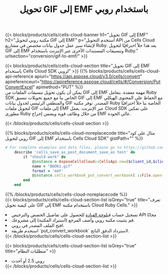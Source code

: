 ﻿---
title:  تحويل GIF إلى EMF باستخدام روبي
description:  استخدام Aspose.Cells Cloud SDK لـ Ruby لتحويل ملف بتنسيق GIF إلى ملف بتنسيق EMF.
kwords: Excel, Convert GIF to EMF, REST, Ruby
howto: How to convert GIF to EMF using Aspose.Cells Cloud Ruby library.
---
{{< blocks/products/cells/cells-cloud-banner h1="تحويل GIF إلى EMF" h2="مكتبة روبي لتحويل GIF إلى EMF" p="استخدم التحويل API من Cells Cloud لإنشاء سير عمل جدول بيانات مخصص في مشاريع Ruby. يعد هذا حلاً احترافيًا لتحويل GIF إلى EMF وتنسيقات المستندات الأخرى عبر الإنترنت باستخدام Ruby." urlsection="conversion/gif-to-emf/" >}}

{{< blocks/products/cells/cells-cloud-section title="تحويل GIF إلى EMF باستخدام Cells Cloud SDK لروبي" >}}
{{% blocks/products/cells/cells-cloud-api-reference apiurl="https://api.aspose.cloud/v3.0/cells/convert" apireferenceurl="https://apireference.aspose.cloud/cells/#/Conversion/PutConvertExcel" apimethod="PUT" %}}
<br/>
يمكن أن يكون تحويل تنسيقات الملفات من GIF إلى EMF مهمة معقدة. يتعامل Ruby SDK الخاص بنا مع جميع تحويلات تنسيق GIF إلى EMF مع الحفاظ على المحتوى الهيكلي والمنطقي الرئيسي لجدول بيانات GIF المصدر. توفر مكتبة Ruby الخاصة بنا حلاً احترافيًا لتحويل ملفات GIF إلى ملفات EMF عبر الإنترنت. يعمل Cloud SDK على تمكين مطوري Ruby من خلال وظائف قوية ويضمن إخراج EMF عالي الجودة.

{{< /blocks/products/cells/cells-cloud-section >}}

{{% blocks/products/cells/cells-cloud-noreplacecode title="مثال على كود روبي لتحويل GIF إلى EMF باستخدام Cells Cloud SDK" gistPath="" %}}
 
```ruby
# For complete examples and data files, please go to https://github.com/aspose-cells-cloud/aspose-cells-cloud-ruby/
    describe 'cells_save_as_post_document_save_as test' do
        it "should work" do
            @instance = AsposeCellsCloud::CellsApi.new($client_id,$client_secret,"v3.0","https://api.aspose.cloud/")
            name = "BOOK1.gif"
            format = 'emf'
            @instance.cells_workbook_put_convert_workbook( ::File.open(File.expand_path("data/"+name),"r")  {|io| io.read(io.size) },{:format=>format})     
        end
    end
```
 
{{% /blocks/products/cells/cells-cloud-noreplacecode %}}
<br/>
{{< blocks/products/cells/cells-cloud-section-list isGrey="true" title="تعرف على كيفية تحويل GIF إلى EMF باستخدام مكتبة Cloud Ruby Cells." >}}
<li> تسجيل حساب في<a href="https://dashboard.aspose.cloud/">لوحة القيادة</a> للحصول على تفاصيل الحصص والترخيص API مجانًا</li>
<li>قم بتثبيت مكتبة روبي وأضف المرجع (استيراد المكتبة) إلى مشروعك.</li>
<li>افتح الملف المصدر في روبي.</li>
<li>استخدم طريقة `put_convert_workbook` لاسترداد الدفق الناتج.</li>
{{< /blocks/products/cells/cells-cloud-section-list >}}

{{< blocks/products/cells/cells-cloud-section-list isGrey="true" title="متطلبات النظام" >}}
<li>روبي 2.5 أو أحدث</li>
{{< /blocks/products/cells/cells-cloud-section-list >}}
